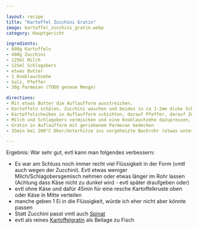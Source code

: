 ```yaml
---

layout: recipe
title: "Kartoffel Zucchini Gratin"
image: kartoffel_zucchini_gratin.webp
category: Hauptgericht

ingredients:
- 600g Kartoffeln
- 400g Zucchini
- 125ml Milch
- 125ml Schlagobers
- etwas Butter
- 1 Knoblauchzehe
- Salz, Pfeffer
- 30g Parmesan (TODO genaue Menge)

directions:
- Mit etwas Butter die Auflaufform ausstreichen.
- Kartoffeln schälen, Zucchini waschen und beides in ca 1-2mm dicke Scheiben schneiden
- Kartoffelscheiben in Auflaufform schichten, darauf Pfeffer, darauf Zucchinischeiben, darauf Salz, dann wieder Kartoffelscheiben etc. Es ergibt ca 4-5 Schichten Kartoffeln+Zucchini
- Milch und Schlagobers vermischen und eine Knoblauchzehe dazupressen, etwas Salzen und pfeffern. In Schüssel gut vermischen (wegen Knoblauchzehe) und in Auflaufform gießen.
- Gratin in Auflaufform mit geriebenem Parmesan bedecken
- 35min bei 200°C Ober/Unterhitze ins vorgeheizte Backrohr (etwas unterhalb der Mitte damit der Käse nicht zu braun wird)

---
```


Ergebnis: War sehr gut, evtl kann man folgendes verbessern:
- Es war am Schluss noch immer recht viel Flüssigkeit in der Form (vmtl auch wegen der Zucchini). Evtl etwas weniger Milch/Schlagobersgemisch nehmen oder etwas länger im Rohr lassen (Achtung dass Käse nicht zu dunkel wird - evtl später draufgeben oder)
- evtl ohne Käse und dafür 45min für eine resche Kartoffelkruste oben oder Käse in Mitte verteilen
- manche geben 1 Ei in die Flüssigkeit, würde ich eher nicht aber könnte passen
- Statt Zucchini passt vmtl auch [Spinat](https://www.lecker.de/kartoffelgratin-mit-spinat-3349.html)
- evtl als reines [Kartoffelgratin](https://www.lecker.de/kartoffelgratin-das-klassische-rezept-72512.html9) als Beilage zu Fisch